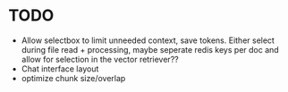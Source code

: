 # TODO


- Allow selectbox to limit unneeded context, save tokens.
Either select during file read + processing, maybe seperate redis keys per doc
and  allow for selection in the vector retriever??
- Chat interface layout
- optimize chunk size/overlap



